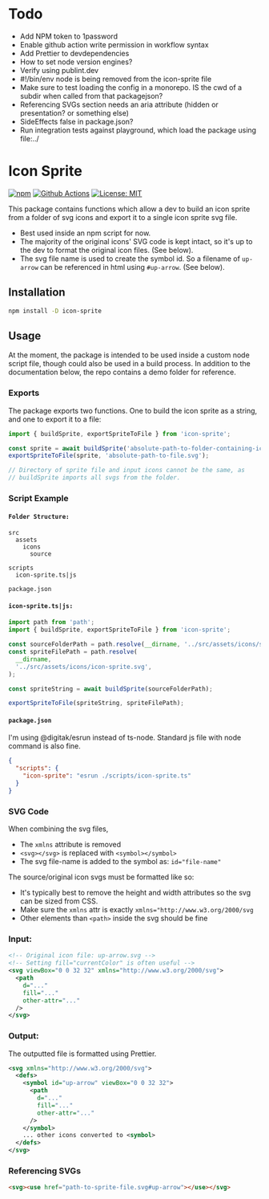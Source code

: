 # Todo

- Add NPM token to 1password
- Enable github action write permission in workflow syntax
- Add Prettier to devdependencies
- How to set node version engines?
- Verify using publint.dev
- #!/bin/env node is being removed from the icon-sprite file
- Make sure to test loading the config in a monorepo. IS the cwd of a subdir when called from that packagejson?
- Referencing SVGs section needs an aria attribute (hidden or presentation? or something else)
- SideEffects false in package.json?
- Run integration tests against playground, which load the package using file:../

# Icon Sprite

[![npm](https://img.shields.io/npm/v/icon-sprite)](https://www.npmjs.com/package/icon-sprite)
[![Github Actions](https://github.com/woodbrettm/icon-sprite/actions/workflows/tests.yml/badge.svg?branch=main)](https://github.com/woodbrettm/icon-sprite/actions/workflows/tests.yml)
[![License: MIT](https://img.shields.io/badge/License-MIT-blue.svg)](https://github.com/woodbrettm/icon-sprite/blob/main/LICENSE)

This package contains functions which allow a dev to build an icon sprite from a folder of svg icons
and export it to a single icon sprite svg file.

- Best used inside an npm script for now.
- The majority of the original icons' SVG code is kept intact, so it's up to the dev to format
  the original icon files. (See below).
- The svg file name is used to create the symbol id. So a filename of `up-arrow` can be referenced
  in html using `#up-arrow`. (See below).

## Installation

```bash
npm install -D icon-sprite
```

## Usage

At the moment, the package is intended to be used inside a custom node script file, though
could also be used in a build process. In addition to the documentation below, the repo
contains a demo folder for reference.

### Exports

The package exports two functions. One to build the icon sprite as a string, and one to
export it to a file:

```javascript
import { buildSprite, exportSpriteToFile } from 'icon-sprite';

const sprite = await buildSprite('absolute-path-to-folder-containing-icons');
exportSpriteToFile(sprite, 'absolute-path-to-file.svg');

// Directory of sprite file and input icons cannot be the same, as
// buildSprite imports all svgs from the folder.
```

### Script Example

#### `Folder Structure:`

```
src
  assets
    icons
      source

scripts
  icon-sprite.ts|js

package.json
```

#### `icon-sprite.ts|js:`

```javascript
import path from 'path';
import { buildSprite, exportSpriteToFile } from 'icon-sprite';

const sourceFolderPath = path.resolve(__dirname, '../src/assets/icons/source');
const spriteFilePath = path.resolve(
  __dirname,
  '../src/assets/icons/icon-sprite.svg',
);

const spriteString = await buildSprite(sourceFolderPath);

exportSpriteToFile(spriteString, spriteFilePath);
```

#### `package.json`

I'm using @digitak/esrun instead of ts-node. Standard js file with
node command is also fine.

```json
{
  "scripts": {
    "icon-sprite": "esrun ./scripts/icon-sprite.ts"
  }
}
```

### SVG Code

When combining the svg files,

- The `xmlns` attribute is removed
- `<svg></svg>` is replaced with `<symbol></symbol>`
- The svg file-name is added to the symbol as: `id="file-name"`

The source/original icon svgs must be formatted like so:

- It's typically best to remove the height and width attributes so the svg can
  be sized from CSS.
- Make sure the `xmlns` attr is exactly `xmlns="http://www.w3.org/2000/svg`
- Other elements than `<path>` inside the svg should be fine

### Input:

```xml
<!-- Original icon file: up-arrow.svg -->
<!-- Setting fill="currentColor" is often useful -->
<svg viewBox="0 0 32 32" xmlns="http://www.w3.org/2000/svg">
  <path
    d="..."
    fill="..."
    other-attr="..."
  />
</svg>
```

### Output:

The outputted file is formatted using Prettier.

```xml
<svg xmlns="http://www.w3.org/2000/svg">
  <defs>
    <symbol id="up-arrow" viewBox="0 0 32 32">
      <path
        d="..."
        fill="..."
        other-attr="..."
      />
    </symbol>
    ... other icons converted to <symbol>
  </defs>
</svg>
```

### Referencing SVGs

```html
<svg><use href="path-to-sprite-file.svg#up-arrow"></use></svg>
```

